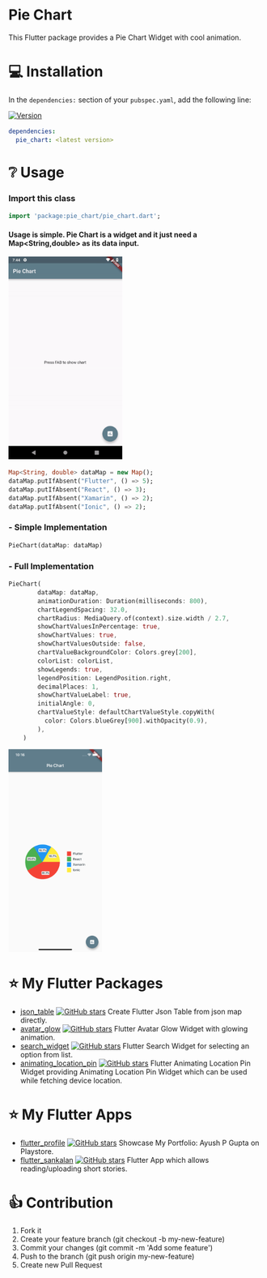 # Pie Chart

This Flutter package provides a Pie Chart Widget with cool animation.

# 💻 Installation
In the `dependencies:` section of your `pubspec.yaml`, add the following line:

[![Version](https://img.shields.io/pub/v/pie_chart.svg)](https://pub.dartlang.org/packages/pie_chart)

```yaml
dependencies:
  pie_chart: <latest version>
```

# ❔ Usage

### Import this class

```dart
import 'package:pie_chart/pie_chart.dart';
```

#### Usage is simple. Pie Chart is a widget and it just need a Map<String,double> as its data input.

<img src="https://raw.githubusercontent.com/apgapg/pie_chart/master/src/app.gif"  height = "400" alt="PieChart">

```dart
Map<String, double> dataMap = new Map();
dataMap.putIfAbsent("Flutter", () => 5);
dataMap.putIfAbsent("React", () => 3);
dataMap.putIfAbsent("Xamarin", () => 2);
dataMap.putIfAbsent("Ionic", () => 2);
```

### - Simple Implementation
```dart
PieChart(dataMap: dataMap) 
```

### - Full Implementation
```dart
PieChart(
        dataMap: dataMap,
        animationDuration: Duration(milliseconds: 800),
        chartLegendSpacing: 32.0,
        chartRadius: MediaQuery.of(context).size.width / 2.7,
        showChartValuesInPercentage: true,
        showChartValues: true,
        showChartValuesOutside: false,
        chartValueBackgroundColor: Colors.grey[200],
        colorList: colorList,
        showLegends: true,
        legendPosition: LegendPosition.right,
        decimalPlaces: 1,
        showChartValueLabel: true,
        initialAngle: 0,
        chartValueStyle: defaultChartValueStyle.copyWith(
          color: Colors.blueGrey[900].withOpacity(0.9),
        ),
    )
```
<img src="https://raw.githubusercontent.com/apgapg/pie_chart/master/src/s2.png"  height = "400" alt="PieChart">

# ⭐ My Flutter Packages
- [json_table](https://pub.dartlang.org/packages/json_table)  [![GitHub stars](https://img.shields.io/github/stars/apgapg/json_table.svg?style=social)](https://github.com/apgapg/json_table)  Create Flutter Json Table from json map directly.
- [avatar_glow](https://pub.dartlang.org/packages/avatar_glow)  [![GitHub stars](https://img.shields.io/github/stars/apgapg/avatar_glow.svg?style=social)](https://github.com/apgapg/avatar_glow)  Flutter Avatar Glow Widget with glowing animation.
- [search_widget](https://pub.dartlang.org/packages/search_widget)  [![GitHub stars](https://img.shields.io/github/stars/apgapg/search_widget.svg?style=social)](https://github.com/apgapg/search_widget)  Flutter Search Widget for selecting an option from list.
- [animating_location_pin](https://pub.dev/packages/animating_location_pin)  [![GitHub stars](https://img.shields.io/github/stars/apgapg/animating_location_pin.svg?style=social)](https://github.com/apgapg/animating_location_pin)  Flutter Animating Location Pin Widget providing Animating Location Pin Widget which can be used while fetching device location.
                                                                                                                                                                                                                             
# ⭐ My Flutter Apps
- [flutter_profile](https://github.com/apgapg/flutter_profile)  [![GitHub stars](https://img.shields.io/github/stars/apgapg/flutter_profile.svg?style=social)](https://github.com/apgapg/flutter_profile)  Showcase My Portfolio: Ayush P Gupta on Playstore.
- [flutter_sankalan](https://github.com/apgapg/flutter_sankalan)  [![GitHub stars](https://img.shields.io/github/stars/apgapg/flutter_sankalan.svg?style=social)](https://github.com/apgapg/flutter_sankalan)  Flutter App which allows reading/uploading short stories.

# 👍 Contribution
1. Fork it
2. Create your feature branch (git checkout -b my-new-feature)
3. Commit your changes (git commit -m 'Add some feature')
4. Push to the branch (git push origin my-new-feature)
5. Create new Pull Request

